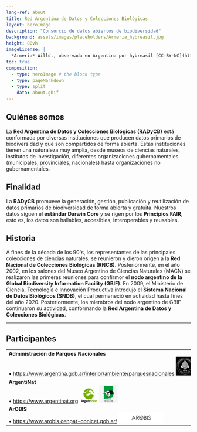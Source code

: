 ```yaml
---
lang-ref: about
title: Red Argentina de Datos y Colecciones Biológicas
layout: heroImage
description: "Consorcio de datos abiertos de biodiversidad"
background: assets/images/placeholders/Armeria_hybreasil.jpg
height: 80vh
imageLicense: |
  *Armeria* Willd., observada en Argentina por hybreasil [CC-BY-NC](http://creativecommons.org/licenses/by-nc/4.0/) via [ArgentiNat](https://www.argentinat.org/observations/192394172)
toc: true
composition:
  - type: heroImage # the block type
  - type: pageMarkdown
  - type: split
    data: about.gbif
---
```


## Quiénes somos
La **Red Argentina de Datos y Colecciones Biológicas (RADyCB)** está conformada por diversas instituciones que producen datos primarios de biodiversidad y que son compartidos de forma abierta. Estas instituciones tienen una naturaleza muy amplia, desde museos de ciencias naturales, institutos de investigación, diferentes organizaciones gubernamentales (municipales, provinciales, nacionales) hasta organizaciones no gubernamentales.

## Finalidad 
La **RADyCB** promueve la generación, gestión, publicación y reutilización de datos primarios de biodiversidad de forma abierta y gratuita.
Nuestros datos siguen el **estándar Darwin Core** y se rigen por los **Principios FAIR**, esto es, los datos son hallables, accesibles, interoperables y reusables.


## Historia
A fines de la década de los 90's, los representantes de las principales colecciones de ciencias naturales, se reunieron y dieron origen a la **Red Nacional de Colecciones Biológicas (RNCB)**. Posteriormente, en el año 2002, en los salones del Museo Argentino de Ciencias Naturales (MACN) se realizaron las primeras reuniones para confirmor el **nodo argentino de la Global Biodiversity Information Facility (GBIF)**. En 2009, el Ministerio de Ciencia, Tecnología e Innovación Productiva introdujo el **Sistema Nacional de Datos Biológicos (SNDB)**, el cual permaneció en actividad hasta fines del año 2020. Posteriormente, los miembros del nodo argentino de GBIF continuaron su actividad, conformando la **Red Argentina de Datos y Colecciones Biológicas**.

---

## Participantes

<div class="integrantes" style="white-space: nowrap;" markdown="block">

|     |      |
|-----|------|
| **Administración de Parques Nacionales** <br>&#x2022; https://www.argentina.gob.ar/interior/ambiente/parquesnacionales <img  src="assets/images/placeholders/APN.jpg" width="50"></a> |
| **ArgentiNat** <br>&#x2022; https://www.argentinat.org <img src="assets/images/placeholders/ArgentiNat.png" width="50"> <img src="assets/images/placeholders/FVS.jpg" width="50"></a> |
| **ArOBIS** <br>&#x2022; https://www.arobis.cenpat-conicet.gob.ar/  <img  src="assets/images/placeholders/ArOBIS.png" width="125"></a> |

</div>
